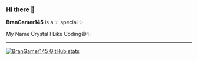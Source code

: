 ### Hi there 👋

**BranGamer145** is a ✨ special ✨

My Name Crystal I Like Coding😄✨

<hr> 

[![BranGamer145 GitHub stats](https://github-readme-stats.vercel.app/api?username=BranGamer145)](https://github.com/BranGamer145/BranGamer145)
